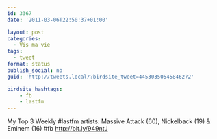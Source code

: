 ```yaml
---
id: 3367
date: '2011-03-06T22:50:37+01:00'

layout: post
categories:
  - Vis ma vie
tags:
  - tweet
format: status
publish_social: no
guid: 'http://tweets.local/?birdsite_tweet=44530350545846272'

birdsite_hashtags:
    - fb
    - lastfm
---
```


My Top 3 Weekly #lastfm artists: Massive Attack (60), Nickelback (19) &amp; Eminem (16) #fb http://bit.ly/949ntJ